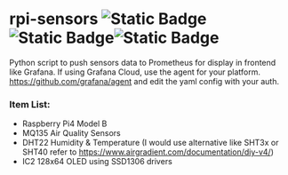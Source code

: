 # rpi-sensors ![Static Badge](https://img.shields.io/badge/Python-14354C?style=for-the-badge&logo=python&logoColor=white)![Static Badge](https://img.shields.io/badge/Shell_Script-121011?style=for-the-badge&logo=gnu-bash&logoColor=white)![Static Badge](https://img.shields.io/badge/Raspberry%20Pi-A22846?style=for-the-badge&logo=Raspberry%20Pi&logoColor=white)
Python script to push sensors data to Prometheus for display in frontend like Grafana. 
If using Grafana Cloud, use the agent for your platform. https://github.com/grafana/agent and edit the yaml config with your auth.

### Item List:
+ Raspberry Pi4 Model B
+ MQ135 Air Quality Sensors
+ DHT22 Humidity & Temperature (I would use alternative like SHT3x or SHT40 refer to https://www.airgradient.com/documentation/diy-v4/)
+ IC2 128x64 OLED using SSD1306 drivers
